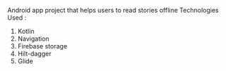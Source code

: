 Android app project that helps users to read stories offline
Technologies Used : 
1. Kotlin
2. Navigation
3. Firebase storage
4. Hilt-dagger
5. Glide
